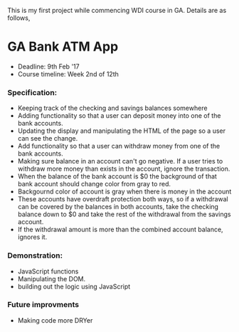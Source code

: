 This is my first project while commencing WDI course in GA. Details are as follows,
# GA Bank ATM App
- Deadline: 9th Feb '17
- Course timeline: Week 2nd of 12th

### Specification:
* Keeping track of the checking and savings balances somewhere
* Adding functionality so that a user can deposit money into one of the bank accounts.
* Updating the display and manipulating the HTML of the page
so a user can see the change.
* Add functionality so that a user can withdraw money from one of the bank accounts.
* Making sure balance in an account can't go negative. If a user tries to
withdraw more money than exists in the account, ignore the transaction.
* When the balance of the bank account is $0 the background of that bank account
should change color from gray to red.
* Backgournd color of account is gray when there is money in the account
* These accounts have overdraft protection both ways, so if a withdrawal can be covered by the balances in both accounts, take the checking balance down to $0 and take the rest of the withdrawal from the savings account.
* If the withdrawal amount is more than the combined account balance, ignores it.

### Demonstration:
- JavaScript functions
- Manipulating the DOM.
- building out the logic using JavaScript

### Future improvments
- Making code more DRYer
